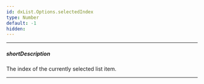 ```yaml
---
id: dxList.Options.selectedIndex
type: Number
default: -1
hidden: 
---
```

---
##### shortDescription
The index of the currently selected list item.

---
